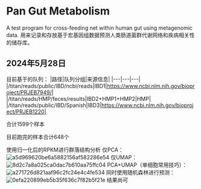 # Pan Gut Metabolism
A test program for cross-feeding net within human gut using metagenomic data.
用来记录和存放基于宏基因组数据预测人类肠道菌群代谢网络和疾病相关性的储存库。

## 2024年5月28日
目前基于的队列：
|路径|队列分组|来源信息|
|---|---|---|
|/titan/reads/public/IBD/ncbi/reads|IBD1|https://www.ncbi.nlm.nih.gov/bioproject/PRJEB7949/|
|/titan/reads/HMP/feces/results|IBD2+HMP1+HMP2|HMP|
|/titan/reads/public/IBD/Spanish|IBD3|https://www.ncbi.nlm.nih.gov/bioproject/PRJEB1220|

合计1599个样本

目前跑完的样本合计648个

使用归一化后的RPKM进行群落结构分析
仅PCA：
![a5d969620be6a5882156af582286e54](https://github.com/Naclist/Pan_Gut_Metabolism/assets/88537949/efa23c10-3102-44ee-85e9-5adfa5fedcef)
仅UMAP：
![8d2c7a8a025ca0dac7b610aa75ffc04](https://github.com/Naclist/Pan_Gut_Metabolism/assets/88537949/f347e43c-4694-482f-a041-e27fee9ee699)
PCA+UMAP（单细胞常用技巧）：
![a271726d821aaf96c2fc24e4c4fe534](https://github.com/Naclist/Pan_Gut_Metabolism/assets/88537949/5a4a680c-d7c4-41a3-8ba5-8922cb750bd0)
同时使用随机森林进行预测：
![0efa220899eb5b35f636c7f82b5f21e](https://github.com/Naclist/Pan_Gut_Metabolism/assets/88537949/b607ef74-1d31-4efd-8d23-123bea198946)
结果尚可

